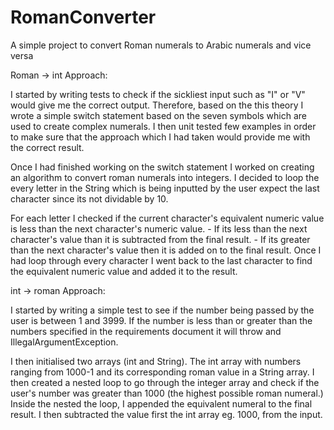 # RomanConverter
A simple project to convert Roman numerals to Arabic numerals and vice versa

Roman -> int
Approach:

I started by writing tests to check if the sickliest input such as "I" or "V" would give me the correct output. 
Therefore, based on the this theory I wrote a simple switch statement based on the seven symbols which are used to create complex numerals. 
I then unit tested few examples in order to make sure that the approach which I had taken would provide me with the correct result.

Once I had finished working on the switch statement I worked on creating an algorithm to convert roman numerals into integers.
I decided to loop the every letter in the String which is being inputted by the user expect the last character since its not dividable by 10. 

For each letter I checked if the current character's equivalent numeric value is less than the next character's numeric value. 
	- If its less than the next character's value than it is subtracted from the final result.
	- If its greater than the next character's value then it is added on to the final result.
Once I had loop through every character I went back to the last character to find the equivalent numeric value and added it to the result. 

int -> roman
Approach:

I started by writing a simple test to see if the number being passed by the user is between 1 and 3999. If the number is less than or greater than the 
numbers specified in the requirements document it will throw and IllegalArgumentException. 

I then initialised two arrays (int and String). The int array with numbers ranging from 1000-1 and its corresponding roman value in a String array. 
I then created a nested loop to go through the integer array and check if the user's number was greater than 1000 (the highest possible roman numeral.)
Inside the nested the loop, I appended the 	equivalent numeral to the final result. I then subtracted the value first the int array eg. 1000, from the input.
